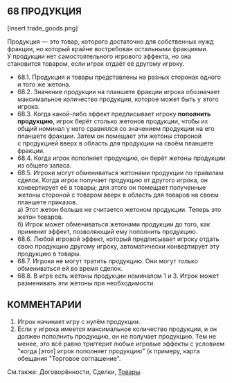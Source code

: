 68 ПРОДУКЦИЯ
---
[insert trade_goods.png]

Продукция — это товар, которого достаточно для собственных нужд фракции, но который крайне 
востребован остальными фракциями. У продукции нет самостоятельного игрового эффекта, но она становится товаром, если игрок отдаёт её другому игроку.
* 68.1. Продукция и товары представлены на разных сторонах одного и того же жетона.
* 68.2. Значение продукции на планшете фракции игрока обозначает максимальное количество продукции, которое может быть у этого игрока.
* 68.3. Когда какой-либо эффект предписывает игроку **пополнить продукцию**, игрок берёт столько жетонов продукции, чтобы их общий номинал у него сравнялся со значением продукции на его планшете фракции. Затем он помещает эти жетоны стороной с продукцией вверх в область для продукции на своём планшете фракции.
* 68.4. Когда игрок пополняет продукцию, он берёт жетоны продукции из общего запаса.
* 68.5. Игроки могут обмениваться жетонами продукции по правилам сделок. Когда игрок получает продукцию от другого игрока, он конвертирует её в товары; для этого он помещает полученные жетоны стороной с товаром вверх в область для товаров на своем планшете приказов.  
  а) Этот жетон больше не считается жетоном продукции. Теперь это жетон товаров.  
  б) Игрок может обмениваться жетонами продукции до того, как применит эффект, позволяющий ему пополнить продукцию.
* 68.6. Любой игровой эффект, который предписывает игроку отдать свою продукцию другому игроку, автоматически конвертирует эту продукцию в товары.
* 68.7. Игроки не могут тратить продукцию. Они могут только обмениваться ей во время сделок.
* 68.8. В игре есть жетоны продукции номиналом 1 и 3. Игрок может разменивать эти жетоны при необходимости.

КОММЕНТАРИИ
---
1) Игрок начинает игру с нулём продукции.
2) Если у игрока имеется максимальное количество продукции, и он должен пополнить продукцию, он не получает продукцию. Тем не менее, это всё равно триггерит любые игровые эффекты с условием "когда [этот] игрок пополняет продукцию" (к примеру, карта обещания "Торговое соглашение".

См.также: Договорённости, Сделки, [Товары](trade_goods.md).
